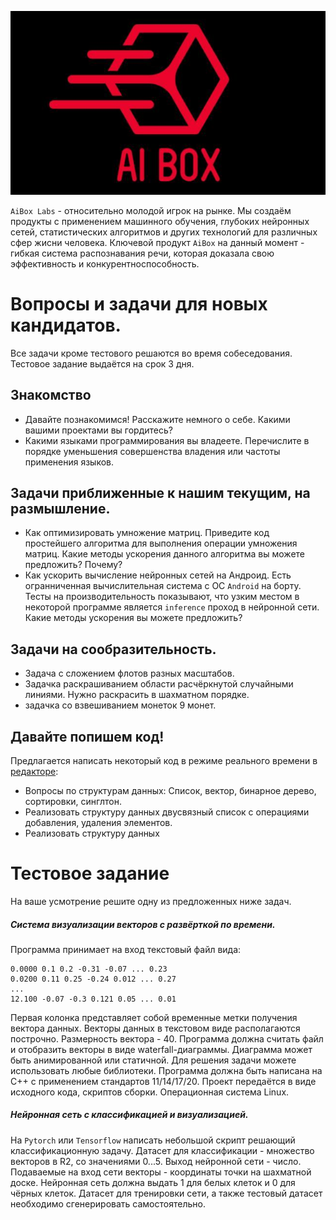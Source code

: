 ![](../assets/aibox_logo.jpg)

`AiBox Labs` - относительно молодой игрок на рынке.
Мы создаём продукты с применением машинного обучения, глубоких нейронных сетей, статистических алгоритмов и других технологий для различных сфер жисни человека.
Ключевой продукт `AiBox` на данный момент - гибкая система распознавания речи,
которая доказала свою эффективность и конкурентноспособность.

# Вопросы и задачи для новых кандидатов.
Все задачи кроме тестового решаются во время собеседования.
Тестовое задание выдаётся на срок 3 дня.

## Знакомство
- Давайте познакомимся! Расскажите немного о себе. Какими вашими проектами вы гордитесь?
- Какими языками программирования вы владеете. Перечислите в порядке уменьшения
совершенства владения или частоты применения языков.


## Задачи приближенные к нашим текущим, на размышление.
- Как оптимизировать умножение матриц.
Приведите код простейшего алгоритма для выполнения операции умножения матриц.
Какие методы ускорения данного алгоритма вы можете предложить? Почему?
- Как ускорить вычисление нейронных сетей на Андроид.
Есть огранниченная вычислительная система с ОС `Android` на борту.
Тесты на производительность показывают, что узким местом в некоторой программе
является `inference` проход в нейронной сети. Какие методы ускорения вы можете
предложить?  

## Задачи на сообразительность.
- Задача с сложением флотов разных масштабов.
- Задачка раскрашиванием области расчёркнутой случайными линиями. Нужно раскрасить в шахматном порядке.
- задачка со взвешиванием монеток 9 монет.

## Давайте попишем код!
Предлагается написать некоторый код в режиме реального времени в [редакторе](https://codeshare.io/):
- Вопросы по структурам данных:
Список, вектор, бинарное дерево, сортировки, синглтон.
- Реализовать структуру данных двусвязный список с операциями добавления, удаления элементов.
- Реализовать структуру данных

# Тестовое задание
На ваше усмотрение решите одну из предложенных ниже задач.

##### Система визуализации векторов с развёрткой по времени.
Программа принимает на вход текстовый файл вида:
```
0.0000 0.1 0.2 -0.31 -0.07 ... 0.23
0.0200 0.11 0.25 -0.24 0.012 ... 0.27
...
12.100 -0.07 -0.3 0.121 0.05 ... 0.01
```

Первая колонка представляет собой временные метки получения вектора данных.
Векторы данных в текстовом виде располагаются построчно. Размерность вектора - 40.
Программа должна считать файл и отобразить векторы в виде waterfall-диаграммы.
Диаграмма может быть анимированной или статичной. Для решения задачи можете
использовать любые библиотеки. Программа должна быть написана на C++ с применением
стандартов 11/14/17/20. Проект передаётся в виде исходного кода, скриптов сборки.
Операционная система Linux.

##### Нейронная сеть с классификацией и визуализацией.
На `Pytorch` или `Tensorflow` написать небольшой скрипт решающий классификационную задачу.
Датасет для классификации - множество векторов в R2, со значениями 0...5.
Выход нейронной сети - число.
Подаваемые на вход сети векторы - координаты точки на шахматной доске. Нейронная
сеть должна выдать 1 для белых клеток и 0 для чёрных клеток.
Датасет для тренировки сети, а также тестовый датасет необходимо сгенерировать
самостоятельно.
